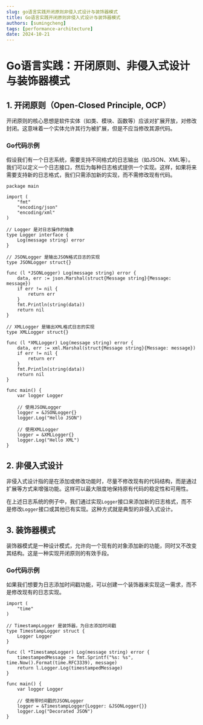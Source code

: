 ```yaml
---
slug: go语言实践开闭原则非侵入式设计与装饰器模式
title: Go语言实践开闭原则非侵入式设计与装饰器模式
authors: [sumingcheng]
tags: [performance-architecture]
date: 2024-10-21
---
```


# Go语言实践：开闭原则、非侵入式设计与装饰器模式



 

## 1. 开闭原则（Open-Closed Principle, OCP）  

开闭原则的核心思想是软件实体（如类、模块、函数等）应该对扩展开放，对修改封闭。这意味着一个实体允许其行为被扩展，但是不应当修改其源代码。

### Go代码示例  

假设我们有一个日志系统，需要支持不同格式的日志输出（如JSON、XML等）。我们可以定义一个日志接口，然后为每种日志格式提供一个实现。这样，如果将来需要支持新的日志格式，我们只需添加新的实现，而不需修改现有代码。

```
package main
​
import (
    "fmt"
    "encoding/json"
    "encoding/xml"
)
​
// Logger 是对日志操作的抽象
type Logger interface {
    Log(message string) error
}
​
// JSONLogger 是输出JSON格式日志的实现
type JSONLogger struct{}
​
func (l *JSONLogger) Log(message string) error {
    data, err := json.Marshal(struct{Message string}{Message: message})
    if err != nil {
        return err
    }
    fmt.Println(string(data))
    return nil
}
​
// XMLLogger 是输出XML格式日志的实现
type XMLLogger struct{}
​
func (l *XMLLogger) Log(message string) error {
    data, err := xml.Marshal(struct{Message string}{Message: message})
    if err != nil {
        return err
    }
    fmt.Println(string(data))
    return nil
}
​
func main() {
    var logger Logger
​
    // 使用JSONLogger
    logger = &JSONLogger{}
    logger.Log("Hello JSON")
​
    // 使用XMLLogger
    logger = &XMLLogger{}
    logger.Log("Hello XML")
}

```
## 2. 非侵入式设计  

非侵入式设计指的是在添加或修改功能时，尽量不修改现有的代码结构，而是通过扩展等方式来增强功能。这样可以最大限度地保持原有代码的稳定性和可用性。

在上述日志系统的例子中，我们通过实现`Logger`接口来添加新的日志格式，而不是修改`Logger`接口或其他已有实现。这种方式就是典型的非侵入式设计。

## 3. 装饰器模式  

装饰器模式是一种设计模式，允许向一个现有的对象添加新的功能，同时又不改变其结构。这是一种实现开闭原则的有效手段。

### Go代码示例  

如果我们想要为日志添加时间戳功能，可以创建一个装饰器来实现这一需求，而不是修改现有的日志实现。

```
import (
    "time"
)
​
// TimestampLogger 是装饰器，为日志添加时间戳
type TimestampLogger struct {
    Logger Logger
}
​
func (l *TimestampLogger) Log(message string) error {
    timestampedMessage := fmt.Sprintf("%s: %s", time.Now().Format(time.RFC3339), message)
    return l.Logger.Log(timestampedMessage)
}
​
func main() {
    var logger Logger
​
    // 使用带时间戳的JSONLogger
    logger = &TimestampLogger{Logger: &JSONLogger{}}
    logger.Log("Decorated JSON")
}

```